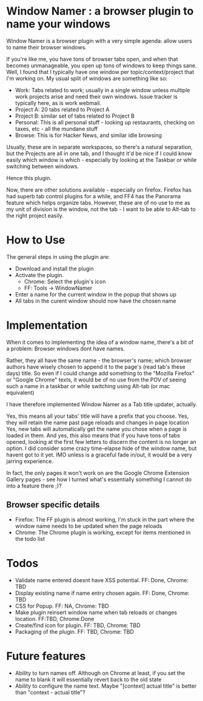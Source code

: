 Window Namer : a browser plugin to name your windows
====================================================

Window Namer is a browser plugin with a very simple agenda: allow users to name their browser windows.

If you're like me, you have tons of browser tabs open, and when that becomes unmanageable, you open up tons of windows to keep things sane.
Well, I found that I typically have one window per topic/context/project that I'm working on. My usual split of windows are something like so:
  
  * Work: Tabs related to work; usually in a single window unless multiple work projects arise and need their own windows. Issue tracker is typically here, as is work webmail.
  * Project A: 20 tabs related to Project A
  * Project B: similar set of tabs related to Project B
  * Personal: This is all personal stuff - looking up restaurants, checking on taxes, etc - all the mundane stuff
  * Browse: This is for Hacker News, and similar idle browsing
  
Usually, these are in separate workspaces, so there's a natural separation, but the Projects are all in one tab, and I thought it'd be nice if I could know easily which window is which - especially by looking at the Taskbar or while switching between windows.

Hence this plugin.

Now, there are other solutions available - especially on firefox. Firefox has had superb tab control plugins for a while, and FF4 has the Panorama feature which helps organize tabs. However, these are of no use to me as my unit of division is the window, not the tab - I want to be able to Alt-tab to the right project easily.

How to Use
==========
The general steps in using the plugin are:

  * Download and install the plugin
  * Activate the plugin.
    * Chrome: Select the plugin's icon
    * FF: Tools -> WindowNamer
  * Enter a name for the current window in the popup that shows up
  * All tabs in the curent window should now have the chosen name


Implementation
==============
When it comes to implementing the idea of a window name, there's a bit of a problem: Browser windows dont have names.

Rather, they all have the same name - the browser's name; which browser authors have wisely chosen to append it to the page's (read tab's these days) title. So even if I could change add something to the "Mozilla Firefox" or "Google Chrome" texts, it would be of no use from the POV of seeing such a name in a taskbar or while switching using Alt-tab (or mac equivalent)

I have therefore implemented Window Namer as a Tab title updater, actually.

Yes, this means all your tabs' title will have a prefix that you choose.
Yes, they will retain the name past page reloads and changes in page location
Yes, new tabs will automatically get the name you chose when a page is loaded in them.
And yes, this also means that if you have tons of tabs opened, looking at the first few letters to discern the content is no longer an option. I did consider some crazy time-elapse hide of the window name, but havent got to it yet. IMO unless is a graceful fade in/out, it would be a very jarring experience.

In fact, the only pages it won't work on are the Google Chrome Extension Gallery pages - see how I turned what's essentially something I cannot do into a feature there ;)?

Browser specific details
------------------------
* Firefox: The FF plugin is almost working, I'm stuck in the part where the window name needs to be updated when the page reloads
* Chrome: The Chrome plugin is working, except for items mentioned in the todo list

Todos
=====
* Validate name entered doesnt have XSS potential. FF: Done, Chrome: TBD
* Display existing name if name entry chosen again.  FF: Done, Chrome: TBD
* CSS for Popup. FF: NA, Chrome: TBD
* Make plugin reinsert window name when tab reloads or changes location. FF:TBD, Chrome:Done
* Create/find icon for plugin. FF: TBD, Chrome: TBD
* Packaging of the plugin. FF: TBD, Chrome: TBD

Future features
===============
* Ability to turn names off. Although on Chrome at least, if you set the name to blank it will essentially revert back to the old state
* Ability to configure the name text. Maybe "[context] actual title" is better than "context - actual title"?

